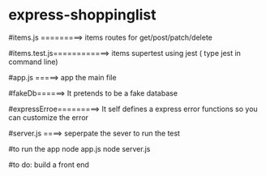 # express-shoppinglist

#items.js =========> items routes for get/post/patch/delete

#items.test.js============> items supertest using jest ( type jest in command line)

#app.js =====> app the main file

#fakeDb======> It pretends to be a fake database

#expressErroe=========> It self defines a express error functions so you can customize the error

#server.js ====> seperpate the sever to run the test

#to run the app
node app.js
node server.js


#to do: build a front end
